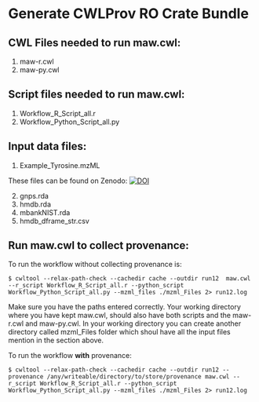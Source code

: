 # Generate CWLProv RO Crate Bundle 

## CWL Files needed to run maw.cwl:
1. maw-r.cwl
2. maw-py.cwl

## Script files needed to run maw.cwl:
1. Workflow_R_Script_all.r
2. Workflow_Python_Script_all.py

## Input data files:

1. Example_Tyrosine.mzML

These files can be found on Zenodo: [![DOI](https://zenodo.org/badge/DOI/10.5281/zenodo.6528931.svg)](https://doi.org/10.5281/zenodo.6528931)

2. gnps.rda
3. hmdb.rda
4. mbankNIST.rda
5. hmdb_dframe_str.csv

## Run maw.cwl to collect provenance:

To run the workflow without collecting provenance is:
```shell
$ cwltool --relax-path-check --cachedir cache --outdir run12  maw.cwl --r_script Workflow_R_Script_all.r --python_script Workflow_Python_Script_all.py --mzml_files ./mzml_Files 2> run12.log
```

Make sure you have the paths entered correctly. Your working directory where you have kept maw.cwl, should also have both scripts and the maw-r.cwl and maw-py.cwl. In your working directory you can create another directory called mzml_Files folder which shoul have all the input files mention in the section above.

To run the workflow **with** provenance:
```shell
$ cwltool --relax-path-check --cachedir cache --outdir run12 --provenance /any/writeable/directory/to/store/provenance maw.cwl --r_script Workflow_R_Script_all.r --python_script Workflow_Python_Script_all.py --mzml_files ./mzml_Files 2> run12.log
```
